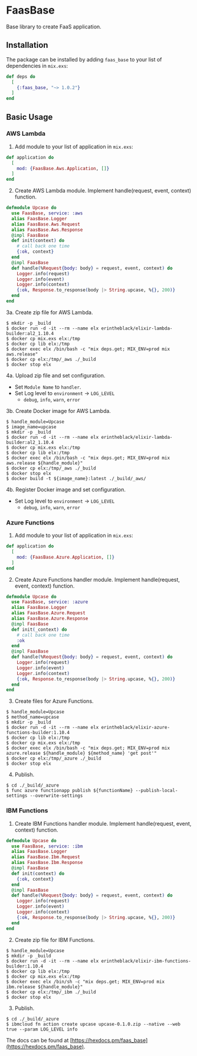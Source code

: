 # FaasBase

Base library to create FaaS application.

## Installation

The package can be installed by adding `faas_base` to your list of dependencies in `mix.exs`:

```elixir
def deps do
  [
    {:faas_base, "~> 1.0.2"}
  ]
end
```

## Basic Usage

### AWS Lambda

1. Add module to your list of application in `mix.exs`:

```elixir
def application do
  [
    mod: {FaasBase.Aws.Application, []}
  ]
end
```

2. Create AWS Lambda module. Implement handle(request, event, context) function.

```elixir
defmodule Upcase do
  use FaasBase, service: :aws
  alias FaasBase.Logger
  alias FaasBase.Aws.Request
  alias FaasBase.Aws.Response
  @impl FaasBase
  def init(context) do
    # call back one time
    {:ok, context}
  end
  @impl FaasBase
  def handle(%Request{body: body} = request, event, context) do
    Logger.info(request)
    Logger.info(event)
    Logger.info(context)
    {:ok, Response.to_response(body |> String.upcase, %{}, 200)}
  end
end
```

3a. Create zip file for AWS Lambda.

```
$ mkdir -p _build
$ docker run -d -it --rm --name elx erintheblack/elixir-lambda-builder:al2_1.10.4
$ docker cp mix.exs elx:/tmp
$ docker cp lib elx:/tmp
$ docker exec elx /bin/bash -c "mix deps.get; MIX_ENV=prod mix aws.release"
$ docker cp elx:/tmp/_aws ./_build
$ docker stop elx
```

4a. Upload zip file and set configuration.
- Set `Module Name` to `handler`.
- Set Log level to `environment` -> `LOG_LEVEL`
  - `debug`, `info`, `warn`, `error`

3b. Create Docker image for AWS Lambda.

```
$ handle_module=Upcase
$ image_name=upcase
$ mkdir -p _build
$ docker run -d -it --rm --name elx erintheblack/elixir-lambda-builder:al2_1.10.4
$ docker cp mix.exs elx:/tmp
$ docker cp lib elx:/tmp
$ docker exec elx /bin/bash -c "mix deps.get; MIX_ENV=prod mix aws.release ${handle_module}"
$ docker cp elx:/tmp/_aws ./_build
$ docker stop elx
$ docker build -t ${image_name}:latest ./_build/_aws/
```

4b. Register Docker image and set configuration.
- Set Log level to `environment` -> `LOG_LEVEL`
  - `debug`, `info`, `warn`, `error`

### Azure Functions

1. Add module to your list of application in `mix.exs`:

```elixir
def application do
  [
    mod: {FaasBase.Azure.Application, []}
  ]
end
```

2. Create Azure Functions handler module. Implement handle(request, event, context) function.

```elixir
defmodule Upcase do
  use FaasBase, service: :azure
  alias FaasBase.Logger
  alias FaasBase.Azure.Request
  alias FaasBase.Azure.Response
  @impl FaasBase
  def init(_context) do
    # call back one time
    :ok
  end
  @impl FaasBase
  def handle(%Request{body: body} = request, event, context) do
    Logger.info(request)
    Logger.info(event)
    Logger.info(context)
    {:ok, Response.to_response(body |> String.upcase, %{}, 200)}
  end
end
```

3. Create files for Azure Functions.

```
$ handle_module=Upcase
$ method_name=upcase
$ mkdir -p _build
$ docker run -d -it --rm --name elx erintheblack/elixir-azure-functions-builder:1.10.4
$ docker cp lib elx:/tmp
$ docker cp mix.exs elx:/tmp
$ docker exec elx /bin/bash -c "mix deps.get; MIX_ENV=prod mix azure.release ${handle_module} ${method_name} 'get post'"
$ docker cp elx:/tmp/_azure ./_build
$ docker stop elx
```

4. Publish.

```
$ cd ./_build/_azure
$ func azure functionapp publish ${functionName} --publish-local-settings --overwrite-settings
```

### IBM Functions

1. Create IBM Functions handler module. Implement handle(request, event, context) function.

```elixir
defmodule Upcase do
  use FaasBase, service: :ibm
  alias FaasBase.Logger
  alias FaasBase.Ibm.Request
  alias FaasBase.Ibm.Response
  @impl FaasBase
  def init(context) do
    {:ok, context}
  end
  @impl FaasBase
  def handle(%Request{body: body} = request, event, context) do
    Logger.info(request)
    Logger.info(event)
    Logger.info(context)
    {:ok, Response.to_response(body |> String.upcase, %{}, 200)}
  end
end
```

2. Create zip file for IBM Functions.

```
$ handle_module=Upcase
$ mkdir -p _build
$ docker run -d -it --rm --name elx erintheblack/elixir-ibm-functions-builder:1.10.4
$ docker cp lib elx:/tmp
$ docker cp mix.exs elx:/tmp
$ docker exec elx /bin/sh -c "mix deps.get; MIX_ENV=prod mix ibm.release ${handle_module}"
$ docker cp elx:/tmp/_ibm ./_build
$ docker stop elx
```

3. Publish.

```
$ cd ./_build/_azure
$ ibmcloud fn action create upcase upcase-0.1.0.zip --native --web true --param LOG_LEVEL info
```


The docs can be found at [https://hexdocs.pm/faas_base](https://hexdocs.pm/faas_base).
